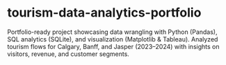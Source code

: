 # tourism-data-analytics-portfolio
Portfolio-ready project showcasing data wrangling with Python (Pandas), SQL analytics (SQLite), and visualization (Matplotlib &amp; Tableau). Analyzed tourism flows for Calgary, Banff, and Jasper (2023–2024) with insights on visitors, revenue, and customer segments.
